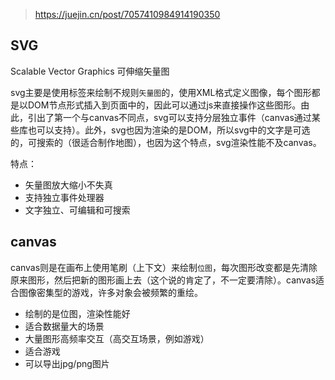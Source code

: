 > https://juejin.cn/post/7057410984914190350

## SVG
Scalable Vector Graphics 可伸缩矢量图

svg主要是使用标签来绘制不规则`矢量图`的，使用XML格式定义图像，每个图形都是以DOM节点形式插入到页面中的，因此可以通过js来直接操作这些图形。由此，引出了第一个与canvas不同点，svg可以支持分层独立事件（canvas通过某些库也可以支持）。此外，svg也因为渲染的是DOM，所以svg中的文字是可选的，可搜索的（很适合制作地图），也因为这个特点，svg渲染性能不及canvas。

特点：
- 矢量图放大缩小不失真
- 支持独立事件处理器
- 文字独立、可编辑和可搜索


## canvas

canvas则是在画布上使用笔刷（上下文）来绘制`位图`，每次图形改变都是先清除原来图形，然后把新的图形画上去（这个说的肯定了，不一定要清除）。canvas适合图像密集型的游戏，许多对象会被频繁的重绘。

- 绘制的是位图，渲染性能好
- 适合数据量大的场景
- 大量图形高频率交互（高交互场景，例如游戏）
- 适合游戏
- 可以导出jpg/png图片